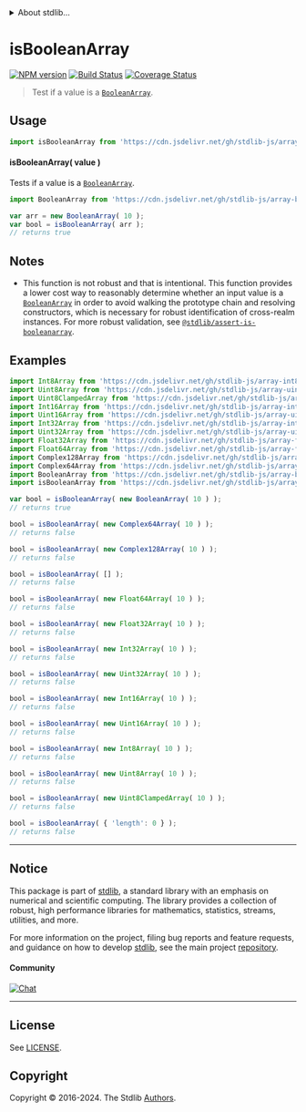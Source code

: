 <!--

@license Apache-2.0

Copyright (c) 2024 The Stdlib Authors.

Licensed under the Apache License, Version 2.0 (the "License");
you may not use this file except in compliance with the License.
You may obtain a copy of the License at

   http://www.apache.org/licenses/LICENSE-2.0

Unless required by applicable law or agreed to in writing, software
distributed under the License is distributed on an "AS IS" BASIS,
WITHOUT WARRANTIES OR CONDITIONS OF ANY KIND, either express or implied.
See the License for the specific language governing permissions and
limitations under the License.

-->


<details>
  <summary>
    About stdlib...
  </summary>
  <p>We believe in a future in which the web is a preferred environment for numerical computation. To help realize this future, we've built stdlib. stdlib is a standard library, with an emphasis on numerical and scientific computation, written in JavaScript (and C) for execution in browsers and in Node.js.</p>
  <p>The library is fully decomposable, being architected in such a way that you can swap out and mix and match APIs and functionality to cater to your exact preferences and use cases.</p>
  <p>When you use stdlib, you can be absolutely certain that you are using the most thorough, rigorous, well-written, studied, documented, tested, measured, and high-quality code out there.</p>
  <p>To join us in bringing numerical computing to the web, get started by checking us out on <a href="https://github.com/stdlib-js/stdlib">GitHub</a>, and please consider <a href="https://opencollective.com/stdlib">financially supporting stdlib</a>. We greatly appreciate your continued support!</p>
</details>

# isBooleanArray

[![NPM version][npm-image]][npm-url] [![Build Status][test-image]][test-url] [![Coverage Status][coverage-image]][coverage-url] <!-- [![dependencies][dependencies-image]][dependencies-url] -->

> Test if a value is a [`BooleanArray`][@stdlib/array/bool].

<section class="intro">

</section>

<!-- ./intro -->



<section class="usage">

## Usage

```javascript
import isBooleanArray from 'https://cdn.jsdelivr.net/gh/stdlib-js/array-base-assert-is-booleanarray@v0.0.2-deno/mod.js';
```

#### isBooleanArray( value )

Tests if a value is a [`BooleanArray`][@stdlib/array/bool].

```javascript
import BooleanArray from 'https://cdn.jsdelivr.net/gh/stdlib-js/array-bool@deno/mod.js';

var arr = new BooleanArray( 10 );
var bool = isBooleanArray( arr );
// returns true
```

</section>

<!-- /.usage -->

<section class="notes">

## Notes

-   This function is not robust and that is intentional. This function provides a lower cost way to reasonably determine whether an input value is a [`BooleanArray`][@stdlib/array/bool] in order to avoid walking the prototype chain and resolving constructors, which is necessary for robust identification of cross-realm instances. For more robust validation, see [`@stdlib/assert-is-booleanarray`][@stdlib/assert/is-booleanarray].

</section>

<!-- /.notes -->

<section class="examples">

## Examples

<!-- eslint-disable object-curly-newline -->

<!-- eslint no-undef: "error" -->

```javascript
import Int8Array from 'https://cdn.jsdelivr.net/gh/stdlib-js/array-int8@deno/mod.js';
import Uint8Array from 'https://cdn.jsdelivr.net/gh/stdlib-js/array-uint8@deno/mod.js';
import Uint8ClampedArray from 'https://cdn.jsdelivr.net/gh/stdlib-js/array-uint8c@deno/mod.js';
import Int16Array from 'https://cdn.jsdelivr.net/gh/stdlib-js/array-int16@deno/mod.js';
import Uint16Array from 'https://cdn.jsdelivr.net/gh/stdlib-js/array-uint16@deno/mod.js';
import Int32Array from 'https://cdn.jsdelivr.net/gh/stdlib-js/array-int32@deno/mod.js';
import Uint32Array from 'https://cdn.jsdelivr.net/gh/stdlib-js/array-uint32@deno/mod.js';
import Float32Array from 'https://cdn.jsdelivr.net/gh/stdlib-js/array-float32@deno/mod.js';
import Float64Array from 'https://cdn.jsdelivr.net/gh/stdlib-js/array-float64@deno/mod.js';
import Complex128Array from 'https://cdn.jsdelivr.net/gh/stdlib-js/array-complex128@deno/mod.js';
import Complex64Array from 'https://cdn.jsdelivr.net/gh/stdlib-js/array-complex64@deno/mod.js';
import BooleanArray from 'https://cdn.jsdelivr.net/gh/stdlib-js/array-bool@deno/mod.js';
import isBooleanArray from 'https://cdn.jsdelivr.net/gh/stdlib-js/array-base-assert-is-booleanarray@v0.0.2-deno/mod.js';

var bool = isBooleanArray( new BooleanArray( 10 ) );
// returns true

bool = isBooleanArray( new Complex64Array( 10 ) );
// returns false

bool = isBooleanArray( new Complex128Array( 10 ) );
// returns false

bool = isBooleanArray( [] );
// returns false

bool = isBooleanArray( new Float64Array( 10 ) );
// returns false

bool = isBooleanArray( new Float32Array( 10 ) );
// returns false

bool = isBooleanArray( new Int32Array( 10 ) );
// returns false

bool = isBooleanArray( new Uint32Array( 10 ) );
// returns false

bool = isBooleanArray( new Int16Array( 10 ) );
// returns false

bool = isBooleanArray( new Uint16Array( 10 ) );
// returns false

bool = isBooleanArray( new Int8Array( 10 ) );
// returns false

bool = isBooleanArray( new Uint8Array( 10 ) );
// returns false

bool = isBooleanArray( new Uint8ClampedArray( 10 ) );
// returns false

bool = isBooleanArray( { 'length': 0 } );
// returns false
```

</section>

<!-- /.examples -->

<!-- Section for related `stdlib` packages. Do not manually edit this section, as it is automatically populated. -->

<section class="related">

</section>

<!-- /.related -->

<!-- Section for all links. Make sure to keep an empty line after the `section` element and another before the `/section` close. -->


<section class="main-repo" >

* * *

## Notice

This package is part of [stdlib][stdlib], a standard library with an emphasis on numerical and scientific computing. The library provides a collection of robust, high performance libraries for mathematics, statistics, streams, utilities, and more.

For more information on the project, filing bug reports and feature requests, and guidance on how to develop [stdlib][stdlib], see the main project [repository][stdlib].

#### Community

[![Chat][chat-image]][chat-url]

---

## License

See [LICENSE][stdlib-license].


## Copyright

Copyright &copy; 2016-2024. The Stdlib [Authors][stdlib-authors].

</section>

<!-- /.stdlib -->

<!-- Section for all links. Make sure to keep an empty line after the `section` element and another before the `/section` close. -->

<section class="links">

[npm-image]: http://img.shields.io/npm/v/@stdlib/array-base-assert-is-booleanarray.svg
[npm-url]: https://npmjs.org/package/@stdlib/array-base-assert-is-booleanarray

[test-image]: https://github.com/stdlib-js/array-base-assert-is-booleanarray/actions/workflows/test.yml/badge.svg?branch=v0.0.2
[test-url]: https://github.com/stdlib-js/array-base-assert-is-booleanarray/actions/workflows/test.yml?query=branch:v0.0.2

[coverage-image]: https://img.shields.io/codecov/c/github/stdlib-js/array-base-assert-is-booleanarray/main.svg
[coverage-url]: https://codecov.io/github/stdlib-js/array-base-assert-is-booleanarray?branch=main

<!--

[dependencies-image]: https://img.shields.io/david/stdlib-js/array-base-assert-is-booleanarray.svg
[dependencies-url]: https://david-dm.org/stdlib-js/array-base-assert-is-booleanarray/main

-->

[chat-image]: https://img.shields.io/gitter/room/stdlib-js/stdlib.svg
[chat-url]: https://app.gitter.im/#/room/#stdlib-js_stdlib:gitter.im

[stdlib]: https://github.com/stdlib-js/stdlib

[stdlib-authors]: https://github.com/stdlib-js/stdlib/graphs/contributors

[umd]: https://github.com/umdjs/umd
[es-module]: https://developer.mozilla.org/en-US/docs/Web/JavaScript/Guide/Modules

[deno-url]: https://github.com/stdlib-js/array-base-assert-is-booleanarray/tree/deno
[deno-readme]: https://github.com/stdlib-js/array-base-assert-is-booleanarray/blob/deno/README.md
[umd-url]: https://github.com/stdlib-js/array-base-assert-is-booleanarray/tree/umd
[umd-readme]: https://github.com/stdlib-js/array-base-assert-is-booleanarray/blob/umd/README.md
[esm-url]: https://github.com/stdlib-js/array-base-assert-is-booleanarray/tree/esm
[esm-readme]: https://github.com/stdlib-js/array-base-assert-is-booleanarray/blob/esm/README.md
[branches-url]: https://github.com/stdlib-js/array-base-assert-is-booleanarray/blob/main/branches.md

[stdlib-license]: https://raw.githubusercontent.com/stdlib-js/array-base-assert-is-booleanarray/main/LICENSE

[@stdlib/array/bool]: https://github.com/stdlib-js/array-bool/tree/deno

[@stdlib/assert/is-booleanarray]: https://github.com/stdlib-js/assert-is-booleanarray/tree/deno

<!-- <related-links> -->

<!-- </related-links> -->

</section>

<!-- /.links -->
